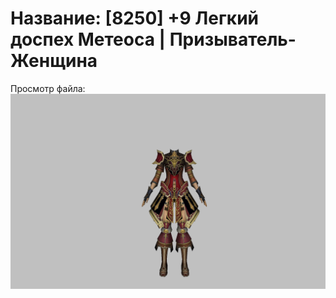 # Название: [8250] +9 Легкий доспех Метеоса | Призыватель-Женщина

Просмотр файла:
![p090030.png](p090030.png)